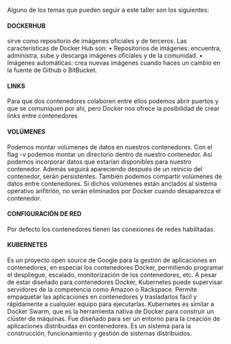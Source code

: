 Alguno de los temas que pueden seguir a este taller son los siguientes: 

<h4>DOCKERHUB</h4>
sirve como repositorio de
imágenes oficiales y de terceros.
Las características de Docker Hub son:
• Repositorios de imágenes: encuentra, administra, sube y descarga imágenes oficiales y de la
comunidad.
• Imágenes automáticas: crea nuevas imágenes cuando haces un cambio en la fuente de
Github o BitBucket.


<h4>LINKS</h4>

Para que dos contenedores colaboren entre ellos podemos abrir puertos y que se comuniquen
por ahí, pero Docker nos ofrece la posibilidad de crear links entre contenedores
</br>

<h4>VOLÚMENES</h4>

Podemos montar volúmenes de datos en nuestros contenedores. Con el flag -v podemos
montar un directorio dentro de nuestro contenedor. Así podemos incorporar datos que estarían
disponibles para nuestro contenedor. Además seguirá apareciendo después de un reinicio del
contenedor, serán persistentes.
También podemos compartir volúmenes de datos entre contenedores. Si dichos volúmenes
están anclados al sistema operativo anfitrión, no serán eliminados por Docker cuando desaparezca
el contenedor.

<h4>CONFIGURACIÓN DE RED</h4>
Por defecto los contenedores tienen las conexiones de redes habilitadas.
</br>

<h4>KUBERNETES</h4>

Es un proyecto open source de Google para la gestión de aplicaciones en contenedores, en
especial los contenedores Docker, permitiendo programar el despliegue, escalado, monitorización
de los contenedores, etc.
A pesar de estar diseñado para contenedores Docker, Kubernetes puede supervisar
servidores de la competencia como Amazon o Rackspace.
Permite empaquetar las aplicaciones en contenedores y trasladarlos fácil y rápidamente a
cualquier equipo para ejecutarlas.
Kubernetes es similar a Docker Swarm, que es la herramienta nativa de Docker para
construir un clúster de máquinas. Fue diseñado para ser un entorno para la creación de aplicaciones
distribuidas en contenedores. Es un sistema para la construcción, funcionamiento y gestión de
sistemas distribuidos.